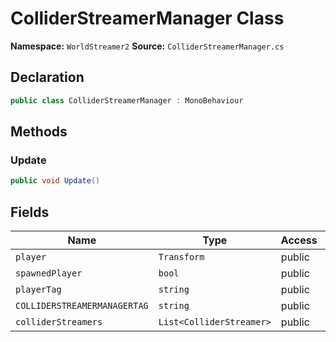 # ColliderStreamerManager Class

**Namespace:** `WorldStreamer2`
**Source:** `ColliderStreamerManager.cs`

## Declaration

```csharp
public class ColliderStreamerManager : MonoBehaviour
```

## Methods

### Update

```csharp
public void Update()
```

## Fields

| Name | Type | Access | Modifiers |
|------|------|--------|-----------|
| `player` | `Transform` | public | - |
| `spawnedPlayer` | `bool` | public | - |
| `playerTag` | `string` | public | - |
| `COLLIDERSTREAMERMANAGERTAG` | `string` | public | `static` |
| `colliderStreamers` | `List<ColliderStreamer>` | public | - |

